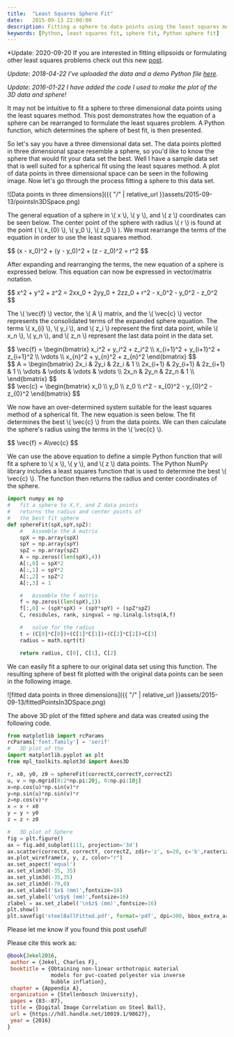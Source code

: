 ```yaml
---
title:  "Least Squares Sphere Fit"
date:   2015-09-13 22:00:00
description: Fitting a sphere to data points using the least squares method
keywords: [Python, least squares fit, sphere fit, Python sphere fit]
---
```


*Update: 2020-09-20 If you are interested in fitting ellipsoids or formulating other least squares problems check out this new [post](https://jekel.me/2020/Least-Squares-Ellipsoid-Fit/).

*Update: 2018-04-22 I've uploaded the data and a demo Python file [here](https://github.com/cjekel/cjekel.github.io/tree/master/assets/2015-09-13).*

*Update: 2016-01-22 I have added the code I used to make the plot of the 3D data and sphere!*

It may not be intuitive to fit a sphere to three dimensional data points using the least squares method. This post demonstrates how the equation of a sphere can be rearranged to formulate the least squares problem. A Python function, which determines the sphere of best fit, is then presented.

So let's say you have a three dimensional data set. The data points plotted in three dimensional space resemble a sphere, so you'd like to know the sphere that would fit your data set the best. Well I have a sample data set that is well suited for a spherical fit using the least squares method. A plot of data points in three dimensional space can be seen in the following image. Now let's go through the process fitting a sphere to this data set.

![Data points in three dimensions]({{ "/" | relative_url  }}assets/2015-09-13/pointsIn3DSpace.png)


The general equation of a sphere  in <span>\\( x \\)</span>, <span>\\( y \\)</span>, and <span>\\( z \\)</span> coordinates can be seen below. The center point of the sphere with radius <span>\\( r \\)</span> is found at the point ( <span>\\( x\_{0} \\)</span>, <span>\\( y\_0 \\)</span>, <span>\\( z\_0 \\)</span> ). We must rearrange the terms of the equation in order to use the least squares method.

<div>
$$
(x - x_0)^2 + (y - y_0)^2 + (z - z_0)^2 = r^2
$$
</div>

After expanding and rearranging the terms, the new equation of a sphere is expressed below. This equation can now be expressed in vector/matrix notation.

<div>
$$
x^2 + y^2 + z^2 = 2xx_0 + 2yy_0 + 2zz_0 + r^2 - x_0^2 - y_0^2 - z_0^2
$$
</div>

The <span>\\( \vec{f} \\)</span> vector, the <span>\\( A \\)</span> matrix, and the <span>\\( \vec{c} \\)</span> vector represents the consolidated terms of the expanded sphere equation. The terms <span>\\( x\_{i} \\)</span>, <span>\\( y\_i \\)</span>, and <span>\\( z\_i \\)</span> represent the first data point, while <span>\\( x\_n \\)</span>, <span>\\( y\_n \\)</span>, and <span>\\( z\_n \\)</span> represent the last data point in the data set.

<div>
$$
\vec{f} = \begin{bmatrix}
  x_i^2 + y_i^2 + z_i^2 \\
  x_{i+1}^2 + y_{i+1}^2 + z_{i+1}^2 \\
  \vdots \\
  x_{n}^2 + y_{n}^2 + z_{n}^2
 \end{bmatrix}
$$
</div>

<div>
$$
A = \begin{bmatrix}
  2x_i & 2y_i & 2z_i & 1 \\
  2x_{i+1} & 2y_{i+1} & 2z_{i+1} & 1 \\
  \vdots & \vdots & \vdots & \vdots \\
  2x_n & 2y_n & 2z_n & 1 \\
 \end{bmatrix}
$$
</div>


<div>
$$
\vec{c} = \begin{bmatrix}
  x_0 \\
  y_0 \\
  z_0 \\
  r^2 - x_{0}^2 - y_{0}^2 - z_{0}^2
 \end{bmatrix}
$$
</div>

We now have an over-determined system suitable for the least squares method of a spherical fit. The new equation is seen below. The fit determines the best <span>\\( \vec{c} \\)</span> from the data points. We can then calculate the sphere's radius using the terms in the <span>\\( \vec{c} \\)</span>.

<div>
$$
\vec{f} = A\vec{c}
$$
</div>

We can use the above equation to define a simple Python function that will fit a sphere to <span>\\( x \\)</span>, <span>\\( y \\)</span>, and <span>\\( z \\)</span> data points. The Python NumPy library includes a least squares function that is used to determine the best <span>\\( \vec{c} \\)</span>. The function then returns the radius and center coordinates of the sphere.

```python
import numpy as np
#	fit a sphere to X,Y, and Z data points
#	returns the radius and center points of
#	the best fit sphere
def sphereFit(spX,spY,spZ):
    #   Assemble the A matrix
    spX = np.array(spX)
    spY = np.array(spY)
    spZ = np.array(spZ)
    A = np.zeros((len(spX),4))
    A[:,0] = spX*2
    A[:,1] = spY*2
    A[:,2] = spZ*2
    A[:,3] = 1

    #   Assemble the f matrix
    f = np.zeros((len(spX),1))
    f[:,0] = (spX*spX) + (spY*spY) + (spZ*spZ)
    C, residules, rank, singval = np.linalg.lstsq(A,f)

    #   solve for the radius
    t = (C[0]*C[0])+(C[1]*C[1])+(C[2]*C[2])+C[3]
    radius = math.sqrt(t)

    return radius, C[0], C[1], C[2]
```

We can easily fit a sphere to our original data set using this function. The resulting sphere of best fit plotted with the original data points can be seen in the following image.

![fitted data points in three dimensions]({{ "/" | relative_url  }}assets/2015-09-13/fittedPointsIn3DSpace.png)

The above 3D plot of the fitted sphere and data was created using the following code.
```python
from matplotlib import rcParams
rcParams['font.family'] = 'serif'
#   3D plot of the
import matplotlib.pyplot as plt
from mpl_toolkits.mplot3d import Axes3D

r, x0, y0, z0 = sphereFit(correctX,correctY,correctZ)
u, v = np.mgrid[0:2*np.pi:20j, 0:np.pi:10j]
x=np.cos(u)*np.sin(v)*r
y=np.sin(u)*np.sin(v)*r
z=np.cos(v)*r
x = x + x0
y = y + y0
z = z + z0

#   3D plot of Sphere
fig = plt.figure()
ax = fig.add_subplot(111, projection='3d')
ax.scatter(correctX, correctY, correctZ, zdir='z', s=20, c='b',rasterized=True)
ax.plot_wireframe(x, y, z, color="r")
ax.set_aspect('equal')
ax.set_xlim3d(-35, 35)
ax.set_ylim3d(-35,35)
ax.set_zlim3d(-70,0)
ax.set_xlabel('$x$ (mm)',fontsize=16)
ax.set_ylabel('\n$y$ (mm)',fontsize=16)
zlabel = ax.set_zlabel('\n$z$ (mm)',fontsize=16)
plt.show()
plt.savefig('steelBallFitted.pdf', format='pdf', dpi=300, bbox_extra_artists=[zlabel], bbox_inches='tight')
```

Please let me know if you found this post useful!  

Please cite this work as:
```bibtex
@book{Jekel2016,
 author = {Jekel, Charles F},
 booktitle = {Obtaining non-linear orthotropic material
              models for pvc-coated polyester via inverse
              bubble inflation},
 chapter = {Appendix A},
 organization = {Stellenbosch University},
 pages = {83--87},
 title = {Digital Image Correlation on Steel Ball},
 url = {https://hdl.handle.net/10019.1/98627},
 year = {2016}
}
```
